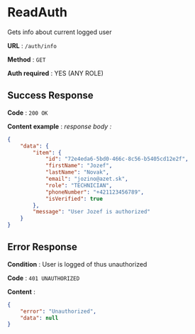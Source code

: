 # ReadAuth

Gets info about current logged user

**URL** : `/auth/info`

**Method** : `GET`

**Auth required** : YES (ANY ROLE)

## Success Response

**Code** : `200 OK`

**Content example** : *response body :*

```json
{
	"data": {
		"item": {
			"id": "72e4eda6-5bd0-466c-8c56-b5405cd12e2f",
			"firstName": "Jozef",
			"lastName": "Novak",
			"email": "jozino@azet.sk",
			"role": "TECHNICIAN",
			"phoneNumber": "+421123456789",
			"isVerified": true
		},
		"message": "User Jozef is authorized"
	}
}
```

## Error Response

**Condition** : User is logged of thus unauthorized

**Code** : `401 UNAUTHORIZED`

**Content** :
```json
{
	"error": "Unauthorized",
	"data": null
}
```
